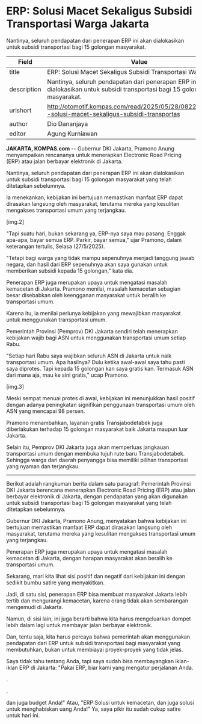 # ERP: Solusi Macet Sekaligus Subsidi Transportasi Warga Jakarta

Nantinya, seluruh pendapatan dari penerapan ERP ini akan dialokasikan untuk subsidi transportasi bagi 15 golongan masyarakat.

| Field       | Value                                                       |
|-------------|-------------------------------------------------------------|
| title       | ERP: Solusi Macet Sekaligus Subsidi Transportasi Warga Jakarta |
| description | Nantinya, seluruh pendapatan dari penerapan ERP ini akan dialokasikan untuk subsidi transportasi bagi 15 golongan masyarakat. |
| urlshort    | http://otomotif.kompas.com/read/2025/05/28/082200815/erp--solusi-macet-sekaligus-subsidi-transportas |
| author      | Dio Dananjaya |
| editor      | Agung Kurniawan |

**JAKARTA, KOMPAS.com --** Gubernur DKI Jakarta, Pramono Anung menyampaikan rencananya untuk menerapkan Electronic Road Pricing (ERP) atau jalan berbayar elektronik di Jakarta.

Nantinya, seluruh pendapatan dari penerapan ERP ini akan dialokasikan untuk subsidi transportasi bagi 15 golongan masyarakat yang telah ditetapkan sebelumnya.

Ia menekankan, kebijakan ini bertujuan memastikan manfaat ERP dapat dirasakan langsung oleh masyarakat, terutama mereka yang kesulitan mengakses transportasi umum yang terjangkau.

\[img.2\]

\"Tapi suatu hari, bukan sekarang ya, ERP-nya saya mau pasang. Enggak apa-apa, bayar semua ERP. Parkir, bayar semua," ujar Pramono, dalam keterangan tertulis, Selasa (27/5/2025).

"Tetapi bagi warga yang tidak mampu sepenuhnya menjadi tanggung jawab negara, dan hasil dari ERP sepenuhnya akan saya gunakan untuk memberikan subsidi kepada 15 golongan,\" kata dia.

Penerapan ERP juga merupakan upaya untuk mengatasi masalah kemacetan di Jakarta. Pramono menilai, masalah kemacetan sebagian besar disebabkan oleh keengganan masyarakat untuk beralih ke transportasi umum.

Karena itu, ia menilai perlunya kebijakan yang mewajibkan masyarakat untuk menggunakan transportasi umum.

Pemerintah Provinsi (Pemprov) DKI Jakarta sendiri telah menerapkan kebijakan wajib bagi ASN untuk menggunakan transportasi umum setiap Rabu.

\"Setiap hari Rabu saya wajibkan seluruh ASN di Jakarta untuk naik transportasi umum. Apa hasilnya? Dulu ketika awal-awal saya tahu pasti saya diprotes. Tapi kepada 15 golongan kan saya gratis kan. Termasuk ASN dari mana aja, mau ke sini gratis,\" ucap Pramono.

\[img.3\]

Meski sempat menuai protes di awal, kebijakan ini menunjukkan hasil positif dengan adanya peningkatan signifikan penggunaan transportasi umum oleh ASN yang mencapai 98 persen.

Pramono menambahkan, layanan gratis Transjabodetabek juga diberlakukan terhadap 15 golongan masyarakat baik Jakarta maupun luar Jakarta.

Selain itu, Pemprov DKI Jakarta juga akan memperluas jangkauan transportasi umum dengan membuka tujuh rute baru Transjabodetabek. Sehingga warga dari daerah penyangga bisa memiliki pilihan transportasi yang nyaman dan terjangkau.

---
Berikut adalah rangkuman berita dalam satu paragraf: Pemerintah Provinsi DKI Jakarta berencana menerapkan Electronic Road Pricing (ERP) atau jalan berbayar elektronik di Jakarta, dengan pendapatan yang akan digunakan untuk subsidi transportasi bagi 15 golongan masyarakat yang telah ditetapkan sebelumnya.

 Gubernur DKI Jakarta, Pramono Anung, menyatakan bahwa kebijakan ini bertujuan memastikan manfaat ERP dapat dirasakan langsung oleh masyarakat, terutama mereka yang kesulitan mengakses transportasi umum yang terjangkau.

 Penerapan ERP juga merupakan upaya untuk mengatasi masalah kemacetan di Jakarta, dengan harapan masyarakat akan beralih ke transportasi umum.



Sekarang, mari kita lihat sisi positif dan negatif dari kebijakan ini dengan sedikit bumbu satire yang menyakitkan.

 Jadi, di satu sisi, penerapan ERP bisa membuat masyarakat Jakarta lebih tertib dan mengurangi kemacetan, karena orang tidak akan sembarangan mengemudi di Jakarta.

 Namun, di sisi lain, ini juga berarti bahwa kita harus mengeluarkan dompet lebih dalam lagi untuk membayar jalan berbayar elektronik.

 Dan, tentu saja, kita harus percaya bahwa pemerintah akan menggunakan pendapatan dari ERP untuk subsidi transportasi bagi masyarakat yang membutuhkan, bukan untuk membiayai proyek-proyek yang tidak jelas.

 Saya tidak tahu tentang Anda, tapi saya sudah bisa membayangkan iklan-iklan ERP di Jakarta: "Pakai ERP, biar kami yang mengatur perjalanan Anda.

.

.

 dan juga budget Anda!" Atau, "ERP:Solusi untuk kemacetan, dan juga solusi untuk menghabiskan uang Anda!" Ya, saya pikir itu sudah cukup satire untuk hari ini.
